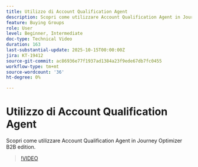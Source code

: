 ```yaml
---
title: Utilizzo di Account Qualification Agent
description: Scopri come utilizzare Account Qualification Agent in Journey Optimizer B2B edition.
feature: Buying Groups
role: User
level: Beginner, Intermediate
doc-type: Technical Video
duration: 163
last-substantial-update: 2025-10-15T00:00:00Z
jira: KT-19412
source-git-commit: ac86936e77f1937ad1384a23f9ede67db7fc0455
workflow-type: tm+mt
source-wordcount: '36'
ht-degree: 0%

---
```


# Utilizzo di Account Qualification Agent

Scopri come utilizzare Account Qualification Agent in Journey Optimizer B2B edition.

>[!VIDEO](https://video.tv.adobe.com/v/3475827/?learn=on&enablevpops)
